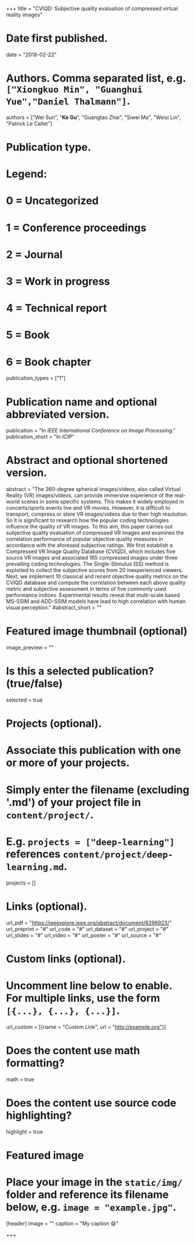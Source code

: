 +++
title = "CVIQD: Subjective quality evaluation of compressed virtual reality images"

# Date first published.
date = "2018-02-22"

# Authors. Comma separated list, e.g. `["Xiongkuo Min", "Guanghui Yue","Daniel Thalmann"]`.
authors = ["Wei Sun", "**Ke Gu**", "Guangtao Zhai", "Siwei Ma", "Weisi Lin", "Patrick Le Callet"]
# Publication type.
# Legend:
# 0 = Uncategorized
# 1 = Conference proceedings
# 2 = Journal
# 3 = Work in progress
# 4 = Technical report
# 5 = Book
# 6 = Book chapter
publication_types = ["1"]

# Publication name and optional abbreviated version.
publication = "In *IEEE International Conference on Image Processing*."
publication_short = "In *ICIP*"

# Abstract and optional shortened version.
abstract = "The 360-degree spherical images/videos, also called Virtual Reality (VR) images/videos, can provide immersive experience of the real-world scenes in some specific systems. This makes it widely employed in concerts/sports events live and VR movies. However, it is difficult to transport, compress or store VR images/videos due to their high resolution. So it is significant to research how the popular coding technologies influence the quality of VR images. To this aim, this paper carries out subjective quality evaluation of compressed VR images and examines the correlation performance of popular objective quality measures in accordance with the aforesaid subjective ratings. We first establish a Compressed VR Image Quality Database (CVIQD), which includes five source VR images and associated 165 compressed images under three prevailing coding technologies. The Single-Stimulus (SS) method is exploited to collect the subjective scores from 20 inexperienced viewers. Next, we implement 10 classical and recent objective quality metrics on the CVIQD database and compute the correlation between each above quality metric and subjective assessment in terms of five commonly used performance indices. Experimental results reveal that multi-scale based MS-SSIM and ADD-SSIM models have lead to high correlation with human visual perception."
#abstract_short = ""

# Featured image thumbnail (optional)
image_preview = ""

# Is this a selected publication? (true/false)
selected = true

# Projects (optional).
#   Associate this publication with one or more of your projects.
#   Simply enter the filename (excluding '.md') of your project file in `content/project/`.
#   E.g. `projects = ["deep-learning"]` references `content/project/deep-learning.md`.
projects = []

# Links (optional).
url_pdf = "https://ieeexplore.ieee.org/abstract/document/8296923/"
url_preprint = "#"
url_code = "#"
url_dataset = "#"
url_project = "#"
url_slides = "#"
url_video = "#"
url_poster = "#"
url_source = "#"

# Custom links (optional).
#   Uncomment line below to enable. For multiple links, use the form `[{...}, {...}, {...}]`.
 url_custom = [{name = "Custom Link", url = "http://example.org"}]

# Does the content use math formatting?
math = true

# Does the content use source code highlighting?
highlight = true

# Featured image
# Place your image in the `static/img/` folder and reference its filename below, e.g. `image = "example.jpg"`.
[header]
image = ""
caption = "My caption 😄"

+++
